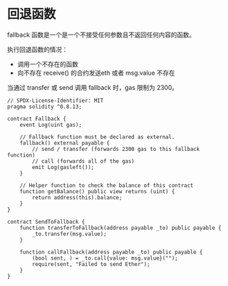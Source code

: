# 回退函数

fallback 函数是一个是一个不接受任何参数且不返回任何内容的函数。



执行回退函数的情况：

- 调用一个不存在的函数
- 向不存在 receive() 的合约发送eth 或者 msg.value 不存在

当通过 transfer 或 send 调用 fallback 时，gas 限制为 2300。

```solidity
// SPDX-License-Identifier: MIT
pragma solidity ^0.8.13;

contract Fallback {
    event Log(uint gas);

    // Fallback function must be declared as external.
    fallback() external payable {
        // send / transfer (forwards 2300 gas to this fallback function)
        // call (forwards all of the gas)
        emit Log(gasleft());
    }

    // Helper function to check the balance of this contract
    function getBalance() public view returns (uint) {
        return address(this).balance;
    }
}

contract SendToFallback {
    function transferToFallback(address payable _to) public payable {
        _to.transfer(msg.value);
    }

    function callFallback(address payable _to) public payable {
        (bool sent, ) = _to.call{value: msg.value}("");
        require(sent, "Failed to send Ether");
    }
}
```

